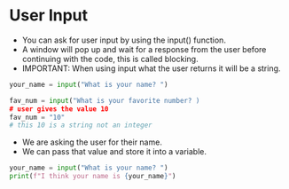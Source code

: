# User Input

- You can ask for user input by using the input() function. 
- A window will pop up and wait for a response from the user before continuing with the code, this is called blocking. 
- IMPORTANT: When using input what the user returns it will be a string.



```python
your_name = input("What is your name? ")

fav_num = input("What is your favorite number? )
# user gives the value 10
fav_num = "10"
# this 10 is a string not an integer
```
- We are asking the user for their name.
- We can pass that value and store it into a variable. 

```python
your_name = input("What is your name? ")
print(f"I think your name is {your_name}")
```

